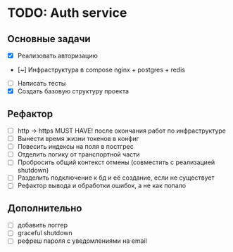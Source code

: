 # TODO: Auth service

## Основные задачи
- [X] Реализовать авторизацию
- [~] Инфраструктура в compose nginx + postgres + redis
- [ ] Написать тесты
- [x] Создать базовую структуру проекта

## Рефактор
- [ ] http -> https MUST HAVE! после окончания работ по инфраструктуре
- [ ] Вынести время жизни токенов в конфиг
- [ ] Повесить индексы на поля в постгрес
- [ ] Отделить логику от транспортной части
- [ ] Пробросить общий контекст отмены (совместить с реализацией shutdown)
- [ ] Разделить подключение к бд и её создание, если не существует
- [ ] Рефактор вывода и обработки ошибок, а не как попало

## Дополнительно
- [ ] добавить логгер
- [ ] graceful shutdown
- [ ] рефреш пароля с уведомлениями на email
